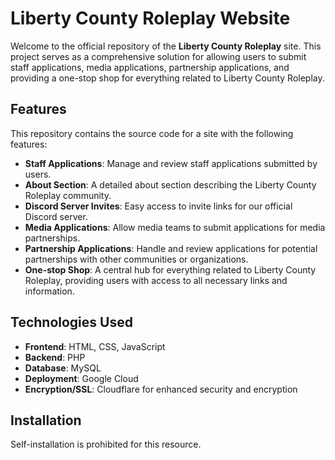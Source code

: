 # Liberty County Roleplay Website

Welcome to the official repository of the **Liberty County Roleplay** site. This project serves as a comprehensive solution for allowing users to submit staff applications, media applications, partnership applications, and providing a one-stop shop for everything related to Liberty County Roleplay.

## Features

This repository contains the source code for a site with the following features:

- **Staff Applications**: Manage and review staff applications submitted by users.
- **About Section**: A detailed about section describing the Liberty County Roleplay community.
- **Discord Server Invites**: Easy access to invite links for our official Discord server.
- **Media Applications**: Allow media teams to submit applications for media partnerships.
- **Partnership Applications**: Handle and review applications for potential partnerships with other communities or organizations.
- **One-stop Shop**: A central hub for everything related to Liberty County Roleplay, providing users with access to all necessary links and information.

## Technologies Used

- **Frontend**: HTML, CSS, JavaScript
- **Backend**: PHP
- **Database**: MySQL
- **Deployment**: Google Cloud
- **Encryption/SSL**: Cloudflare for enhanced security and encryption

## Installation

Self-installation is prohibited for this resource.
